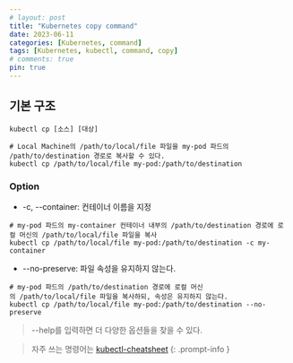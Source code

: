 ```yaml
---
# layout: post
title: "Kubernetes copy command"
date: 2023-06-11
categories: [Kubernetes, command]
tags: [Kubernetes, kubectl, command, copy]
# comments: true
pin: true
---
```


## 기본 구조
```
kubectl cp [소스] [대상]

# Local Machine의 /path/to/local/file 파일을 my-pod 파드의 /path/to/destination 경로로 복사할 수 있다.
kubectl cp /path/to/local/file my-pod:/path/to/destination
```

### Option
- -c, --container: 컨테이너 이름을 지정
```
# my-pod 파드의 my-container 컨테이너 내부의 /path/to/destination 경로에 로컬 머신의 /path/to/local/file 파일을 복사
kubectl cp /path/to/local/file my-pod:/path/to/destination -c my-container
```

- --no-preserve: 파일 속성을 유지하지 않는다.
```
# my-pod 파드의 /path/to/destination 경로에 로컬 머신의 /path/to/local/file 파일을 복사하되, 속성은 유지하지 않는다.
kubectl cp /path/to/local/file my-pod:/path/to/destination --no-preserve
```

> --help를 입력하면 더 다양한 옵션들을 찾을 수 있다.

> 자주 쓰는 명령어는 [kubectl-cheatsheet](https://kubernetes.io/docs/reference/kubectl/cheatsheet/)
{: .prompt-info }